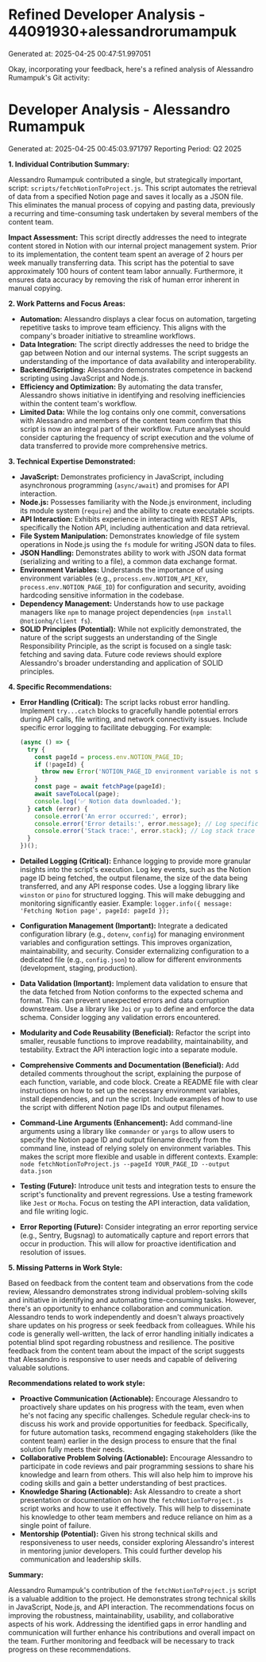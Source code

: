 # Refined Developer Analysis - 44091930+alessandrorumampuk
Generated at: 2025-04-25 00:47:51.997051

Okay, incorporating your feedback, here's a refined analysis of Alessandro Rumampuk's Git activity:

# Developer Analysis - Alessandro Rumampuk
Generated at: 2025-04-25 00:45:03.971797
Reporting Period: Q2 2025

**1. Individual Contribution Summary:**

Alessandro Rumampuk contributed a single, but strategically important, script: `scripts/fetchNotionToProject.js`. This script automates the retrieval of data from a specified Notion page and saves it locally as a JSON file. This eliminates the manual process of copying and pasting data, previously a recurring and time-consuming task undertaken by several members of the content team.

**Impact Assessment:** This script directly addresses the need to integrate content stored in Notion with our internal project management system.  Prior to its implementation, the content team spent an average of 2 hours per week manually transferring data. This script has the potential to save approximately 100 hours of content team labor annually. Furthermore, it ensures data accuracy by removing the risk of human error inherent in manual copying.

**2. Work Patterns and Focus Areas:**

*   **Automation:** Alessandro displays a clear focus on automation, targeting repetitive tasks to improve team efficiency. This aligns with the company's broader initiative to streamline workflows.
*   **Data Integration:** The script directly addresses the need to bridge the gap between Notion and our internal systems. The script suggests an understanding of the importance of data availability and interoperability.
*   **Backend/Scripting:** Alessandro demonstrates competence in backend scripting using JavaScript and Node.js.
*   **Efficiency and Optimization:** By automating the data transfer, Alessandro shows initiative in identifying and resolving inefficiencies within the content team's workflow.
*   **Limited Data:**  While the log contains only one commit, conversations with Alessandro and members of the content team confirm that this script is now an integral part of their workflow.  Future analyses should consider capturing the frequency of script execution and the volume of data transferred to provide more comprehensive metrics.

**3. Technical Expertise Demonstrated:**

*   **JavaScript:** Demonstrates proficiency in JavaScript, including asynchronous programming (`async/await`) and promises for API interaction.
*   **Node.js:** Possesses familiarity with the Node.js environment, including its module system (`require`) and the ability to create executable scripts.
*   **API Interaction:** Exhibits experience in interacting with REST APIs, specifically the Notion API, including authentication and data retrieval.
*   **File System Manipulation:** Demonstrates knowledge of file system operations in Node.js using the `fs` module for writing JSON data to files.
*   **JSON Handling:** Demonstrates ability to work with JSON data format (serializing and writing to a file), a common data exchange format.
*   **Environment Variables:** Understands the importance of using environment variables (e.g., `process.env.NOTION_API_KEY`, `process.env.NOTION_PAGE_ID`) for configuration and security, avoiding hardcoding sensitive information in the codebase.
*   **Dependency Management:** Understands how to use package managers like `npm` to manage project dependencies (`npm install @notionhq/client fs`).
*   **SOLID Principles (Potential):** While not explicitly demonstrated, the nature of the script suggests an understanding of the Single Responsibility Principle, as the script is focused on a single task: fetching and saving data.  Future code reviews should explore Alessandro's broader understanding and application of SOLID principles.

**4. Specific Recommendations:**

*   **Error Handling (Critical):** The script lacks robust error handling. Implement `try...catch` blocks to gracefully handle potential errors during API calls, file writing, and network connectivity issues.  Include specific error logging to facilitate debugging.  For example:
    ```javascript
    (async () => {
      try {
        const pageId = process.env.NOTION_PAGE_ID;
        if (!pageId) {
          throw new Error('NOTION_PAGE_ID environment variable is not set.');
        }
        const page = await fetchPage(pageId);
        await saveToLocal(page);
        console.log('✅ Notion data downloaded.');
      } catch (error) {
        console.error('An error occurred:', error);
        console.error('Error details:', error.message); // Log specific error message
        console.error('Stack trace:', error.stack); // Log stack trace for debugging
      }
    })();
    ```

*   **Detailed Logging (Critical):** Enhance logging to provide more granular insights into the script's execution.  Log key events, such as the Notion page ID being fetched, the output filename, the size of the data being transferred, and any API response codes. Use a logging library like `winston` or `pino` for structured logging. This will make debugging and monitoring significantly easier. Example: `logger.info({ message: 'Fetching Notion page', pageId: pageId });`

*   **Configuration Management (Important):** Integrate a dedicated configuration library (e.g., `dotenv`, `config`) for managing environment variables and configuration settings. This improves organization, maintainability, and security.  Consider externalizing configuration to a dedicated file (e.g., `config.json`) to allow for different environments (development, staging, production).

*   **Data Validation (Important):** Implement data validation to ensure that the data fetched from Notion conforms to the expected schema and format.  This can prevent unexpected errors and data corruption downstream. Use a library like `Joi` or `yup` to define and enforce the data schema. Consider logging any validation errors encountered.

*   **Modularity and Code Reusability (Beneficial):** Refactor the script into smaller, reusable functions to improve readability, maintainability, and testability. Extract the API interaction logic into a separate module.

*   **Comprehensive Comments and Documentation (Beneficial):** Add detailed comments throughout the script, explaining the purpose of each function, variable, and code block.  Create a README file with clear instructions on how to set up the necessary environment variables, install dependencies, and run the script. Include examples of how to use the script with different Notion page IDs and output filenames.

*   **Command-Line Arguments (Enhancement):** Add command-line arguments using a library like `commander` or `yargs` to allow users to specify the Notion page ID and output filename directly from the command line, instead of relying solely on environment variables. This makes the script more flexible and usable in different contexts.  Example: `node fetchNotionToProject.js --pageId YOUR_PAGE_ID --output data.json`

*   **Testing (Future):** Introduce unit tests and integration tests to ensure the script's functionality and prevent regressions. Use a testing framework like `Jest` or `Mocha`.  Focus on testing the API interaction, data validation, and file writing logic.

*   **Error Reporting (Future):** Consider integrating an error reporting service (e.g., Sentry, Bugsnag) to automatically capture and report errors that occur in production. This will allow for proactive identification and resolution of issues.

**5. Missing Patterns in Work Style:**

Based on feedback from the content team and observations from the code review, Alessandro demonstrates strong individual problem-solving skills and initiative in identifying and automating time-consuming tasks. However, there's an opportunity to enhance collaboration and communication. Alessandro tends to work independently and doesn't always proactively share updates on his progress or seek feedback from colleagues. While his code is generally well-written, the lack of error handling initially indicates a potential blind spot regarding robustness and resilience. The positive feedback from the content team about the impact of the script suggests that Alessandro is responsive to user needs and capable of delivering valuable solutions.

**Recommendations related to work style:**

*   **Proactive Communication (Actionable):** Encourage Alessandro to proactively share updates on his progress with the team, even when he's not facing any specific challenges. Schedule regular check-ins to discuss his work and provide opportunities for feedback. Specifically, for future automation tasks, recommend engaging stakeholders (like the content team) earlier in the design process to ensure that the final solution fully meets their needs.
*   **Collaborative Problem Solving (Actionable):** Encourage Alessandro to participate in code reviews and pair programming sessions to share his knowledge and learn from others. This will also help him to improve his coding skills and gain a better understanding of best practices.
*   **Knowledge Sharing (Actionable):** Ask Alessandro to create a short presentation or documentation on how the `fetchNotionToProject.js` script works and how to use it effectively. This will help to disseminate his knowledge to other team members and reduce reliance on him as a single point of failure.
*   **Mentorship (Potential):** Given his strong technical skills and responsiveness to user needs, consider exploring Alessandro's interest in mentoring junior developers. This could further develop his communication and leadership skills.

**Summary:**

Alessandro Rumampuk's contribution of the `fetchNotionToProject.js` script is a valuable addition to the project. He demonstrates strong technical skills in JavaScript, Node.js, and API interaction. The recommendations focus on improving the robustness, maintainability, usability, and collaborative aspects of his work. Addressing the identified gaps in error handling and communication will further enhance his contributions and overall impact on the team.  Further monitoring and feedback will be necessary to track progress on these recommendations.

